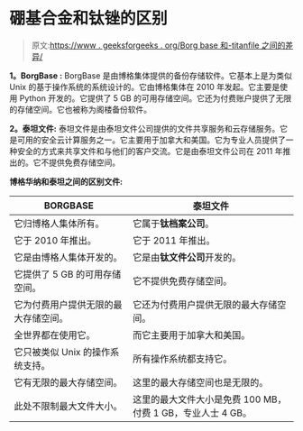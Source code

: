 # 硼基合金和钛锉的区别

> 原文:[https://www . geeksforgeeks . org/Borg base 和-titanfile 之间的差异/](https://www.geeksforgeeks.org/difference-between-borgbase-and-titanfile/)

**1。BorgBase :**
BorgBase 是由博格集体提供的备份存储软件。它基本上是为类似 Unix 的基于操作系统的系统设计的。它由博格集体在 2010 年发起。它主要是使用 Python 开发的。它提供了 5 GB 的可用存储空间。它还为付费账户提供了无限的存储空间。它也被称为阁楼备份软件。

**2。泰坦文件:**
泰坦文件是由泰坦文件公司提供的文件共享服务和云存储服务。它是可用的安全云计算服务之一。它主要用于加拿大和美国。它为专业人员提供了一种安全的方式来共享文件和与他们的客户交流。它是由泰坦文件公司在 2011 年推出的。它不提供免费存储空间。

**博格华纳和泰坦之间的区别文件:**

<center>

| BORGBASE | 泰坦文件 |
| --- | --- |
| 它归博格人集体所有。 | 它属于**钛档案公司**。 |
| 它于 2010 年推出。 | 它于 2011 年推出。 |
| 它是由博格人集体开发的。 | 它是由**钛文件公司**开发的。 |
| 它提供了 5 GB 的可用存储空间。 | 它不提供免费存储空间。 |
| 它为付费用户提供无限的最大存储空间。 | 它还为付费用户提供无限的最大存储空间。 |
| 全世界都在使用它。 | 而它主要用于加拿大和美国。 |
| 它只被类似 Unix 的操作系统支持。 | 所有操作系统都支持它。 |
| 它有无限的最大存储空间。 | 这里的最大存储空间也是无限的。 |
| 此处不限制最大文件大小。 | 这里的最大文件大小是免费 100 MB，付费 1 GB，专业人士 4 GB。 |

</center>
